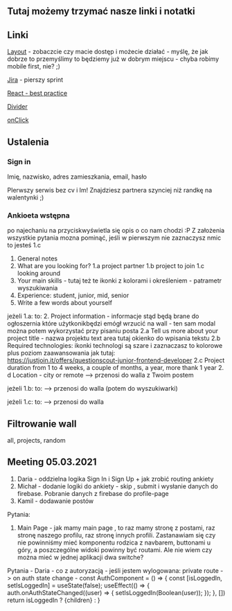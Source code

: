 ## Tutaj możemy trzymać nasze linki i notatki


## Linki
[Layout](https://www.figma.com/file/9fu4JT9mX1qHIQOkI1ywbc/FindIT_WelcomePage?node-id=0%3A1) - zobaczcie czy macie dostęp i możecie działać - myślę, że jak dobrze to przemyślimy to będziemy już w dobrym miejscu - chyba robimy mobile first, nie? ;)

[Jira](https://jira.is-academy.pl/secure/RapidBoard.jspa?rapidView=410&projectKey=JFDZR2&view=planning&selectedIssue=JFDZR2-6&issueLimit=100) - pierszy sprint


[React - best practice](https://alexkondov.com/tao-of-react/)

[Divider](https://material-ui.com/components/dividers/)

[onClick](https://flaviocopes.com/react-show-different-component-on-click/)



## Ustalenia
### Sign in
Imię, nazwisko, adres zamieszkania, email, hasło

PIerwszy serwis bez cv i lm! Znajdziesz partnera szynciej niż randkę na walentynki ;)
### Ankioeta wstępna
po najechaniu na przyciskwyświetla się opis o co nam chodzi :P
Z założenia wszystkie pytania mozna pominąć, jeśli w pierwszym nie zaznaczysz nmic to jesteś 1.c
1. General notes
1. What are you looking for?
1.a project partner
1.b project to join
1.c looking around
2. Your main skills - tutaj też te ikonki z kolorami i określeniem - patrametr wyszukiwania
3. Experience: student, junior, mid, senior
4. Write a few words about yourself


jeżeli 1.a: to:
2. Project information - informacje stąd będą brane do ogłoszernia które użytkonikbędzi emógł wrzucić na wall - ten sam modal można potem wykorzystać przy pisaniu posta 
2.a Tell us more about your project
title - nazwa projektu
text area tutaj okienko do wpisania tekstu
2.b Required technologies: ikonki technologi są szare i zaznaczasz to kolorowe
plus poziom zaawansowania jak tutaj: https://justjoin.it/offers/questionscout-junior-frontend-developer
2.c Project duration
from 1 to 4 weeks, a couple of months, a year, more thank 1 year
2. d Location - city or remote
--> przenosi do walla z Twoim postem

jeżeli 1.b: to:
--> przenosi do walla (potem do wyszukiwarki)

jeżeli 1.c: to:
--> przenosi do walla

## Filtrowanie wall
all, projects, random


## Meeting 05.03.2021

1. Daria - oddzielna logika Sign In i Sign Up + jak zrobić routing ankiety
2. Michał - dodanie logiki do ankiety - skip , submit i wysłanie danych do firebase. Pobranie danych z firebase do profile-page
3. Kamil - dodawanie postów 

Pytania:
1. Main Page - jak mamy main page , to raz mamy stronę z postami, raz stronę naszego profilu, raz stronę innych profili. Zastanawiam się czy nie powinniśmy mieć komponentu rodzica z navbarem, buttonami u góry, a poszczególne widoki powinny być routami. Ale nie wiem czy można mieć w jednej aplikacji dwa switche?

Pytania - Daria - co z autoryzacją - jeśli jestem wylogowana:
private route -> on auth state change - 
const AuthComponent = () => {
  const [isLoggedIn, setIsLoggedIn] = useState(false);
  useEffect(() => {
     auth.onAuthStateChanged((user) => {
       setIsLoggedIn(Boolean(user));
     });
  }, [])
  return isLoggedIn ? {children} : <Redirect to="/login" />
 }